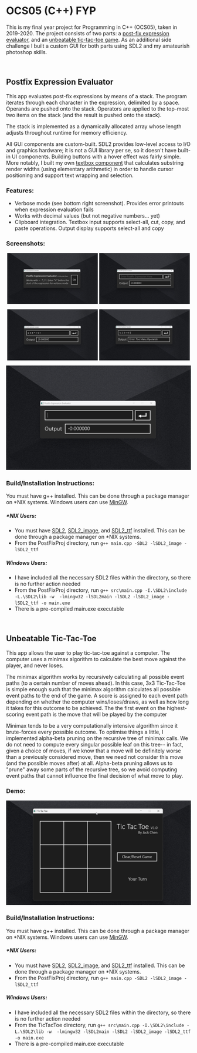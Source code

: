 # OCS05 (C++) FYP

This is my final year project for Programming in C++ (OCS05), taken in 2019-2020. The project consists of two parts: a [post-fix expression evaluator](https://github.com/iamjackchen/OCS05-FYP/blob/main/README.md#postfix-expression-evaluator), and an [unbeatable tic-tac-toe game](https://github.com/iamjackchen/OCS05-FYP/blob/main/README.md#unbeatable-tic-tac-toe). As an additional side challenge I built a custom GUI for both parts using SDL2 and my amateurish photoshop skills. 

<br/>

## Postfix Expression Evaluator

This app evaluates post-fix expressions by means of a stack. The program iterates through each character in the expression, delimited by a space. Operands are pushed onto the stack. Operators are applied to the top-most two items on the stack (and the result is pushed onto the stack). 

The stack is implemented as a dynamically allocated array whose length adjusts throughout runtime for memory efficiency.

All GUI components are custom-built. SDL2 provides low-level access to I/O and graphics hardware; it is not a GUI library per se, so it doesn't have built-in UI components. Building buttons with a hover effect was fairly simple. More notably, I built my own [textbox component](https://github.com/iamjackchen/OCS05-FYP/blob/main/PostFixProj/src/gui/inputTextboxHandler.hpp) that calculates substring render widths (using elementary arithmetic) in order to handle cursor positioning and support text wrapping and selection.


### Features:
* Verbose mode (see bottom right screenshot). Provides error printouts when expression evaluation fails
* Works with decimal values (but not negative numbers... yet)
* Clipboard integration. Textbox input supports select-all, cut, copy, and paste operations. Output display supports select-all and copy


### Screenshots:
<p align="center">
  <img align="center" src="https://raw.githubusercontent.com/iamjackchen/OCS05-FYP/main/PostFixProj/Screenshots/StartPage.png" width="49%" />
  <img align="center"  src="https://raw.githubusercontent.com/iamjackchen/OCS05-FYP/main/PostFixProj/Screenshots/MainPage.png" width="49%" /> 
</p>

<p align="center">
  <img align="center" src="https://raw.githubusercontent.com/iamjackchen/OCS05-FYP/main/PostFixProj/Screenshots/NormalOperation.png" width="49%" />
  <img  align="center"  src="https://raw.githubusercontent.com/iamjackchen/OCS05-FYP/main/PostFixProj/Screenshots/Verbose.png" width="49%" /> 
</p>

![](https://raw.githubusercontent.com/iamjackchen/OCS05-FYP/main/PostFixProj/Screenshots/InputTextbox.gif)

### Build/Installation Instructions:
You must have g++ installed. This can be done through a package manager on \*NIX systems. Windows users can use [MinGW](https://www.mingw-w64.org).

##### \*NIX Users:
* You must have [SDL2](https://wiki.libsdl.org/SDL2/FrontPage), [SDL2_image](https://wiki.libsdl.org/SDL_image/FrontPage), and [SDL2_ttf](https://wiki.libsdl.org/SDL2/FrontPage) installed. This can be done through a package manager on \*NIX systems.
* From the PostFixProj directory, run `g++ main.cpp -SDL2 -lSDL2_image -lSDL2_ttf`

##### Windows Users:
* I have included all the necessary SDL2 files within the directory, so there is no further action needed
* From the PostFixProj directory, run `g++ src\main.cpp -I.\SDL2\include -L.\SDL2\lib -w  -lmingw32 -lSDL2main -lSDL2 -lSDL2_image -lSDL2_ttf -o main.exe`
* There is a pre-compiled main.exe executable 

<br/>

## Unbeatable Tic-Tac-Toe

This app allows the user to play tic-tac-toe against a computer. The computer uses a minimax algorithm to calculate the best move against the player, and never loses. 

The minimax algorithm works by recursively calculating all possible event paths (to a certain number of moves ahead). In this case, 3x3 Tic-Tac-Toe is simple enough such that the minimax algorithm calculates all possible event paths to the end of the game. A score is assigned to each event path depending on whether the computer wins/loses/draws, as well as how long it takes for this outcome to be achieved. The the first event on the highest-scoring event path is the move that will be played by the computer

Minimax tends to be a very computationally intensive algorithm since it brute-forces every possible outcome. To optimise things a little, I implemented alpha-beta pruning on the recursive tree of minimax calls. We do not need to compute every singular possible leaf on this tree-- in fact, given a choice of moves, if we know that a move will be definitely worse than a previously considered move, then we need not consider this move (and the possible moves after) at all. Alpha-beta pruning allows us to "prune" away some parts of the recursive tree, so we avoid computing event paths that cannot influence the final decision of what move to play.

### Demo:
![](https://raw.githubusercontent.com/iamjackchen/OCS05-FYP/main/TicTacToe/Screenshots/TicTacToeDemo.gif)

### Build/Installation Instructions:
You must have g++ installed. This can be done through a package manager on \*NIX systems. Windows users can use [MinGW](https://www.mingw-w64.org).

##### \*NIX Users:
* You must have [SDL2](https://wiki.libsdl.org/SDL2/FrontPage), [SDL2_image](https://wiki.libsdl.org/SDL_image/FrontPage), and [SDL2_ttf](https://wiki.libsdl.org/SDL2/FrontPage) installed. This can be done through a package manager on \*NIX systems.
* From the PostFixProj directory, run `g++ main.cpp -SDL2 -lSDL2_image -lSDL2_ttf`

##### Windows Users:
* I have included all the necessary SDL2 files within the directory, so there is no further action needed
* From the TicTacToe directory, run `g++ src\main.cpp -I.\SDL2\include -L.\SDL2\lib -w  -lmingw32 -lSDL2main -lSDL2 -lSDL2_image -lSDL2_ttf -o main.exe`
* There is a pre-compiled main.exe executable 
  
